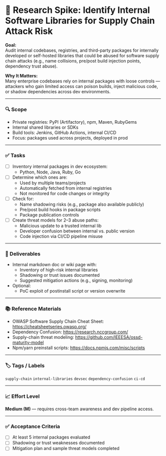 # 🧬 Research Spike: Identify Internal Software Libraries for Supply Chain Attack Risk

**Goal:**  
Audit internal codebases, registries, and third-party packages for internally developed or self-hosted libraries that could be abused for software supply chain attacks (e.g., name collisions, pre/post build injection points, dependency trust abuse).

**Why It Matters:**  
Many enterprise codebases rely on internal packages with loose controls — attackers who gain limited access can poison builds, inject malicious code, or shadow dependencies across dev environments.

---

### 🔍 Scope
- Private registries: PyPI (Artifactory), npm, Maven, RubyGems
- Internal shared libraries or SDKs
- Build tools: Jenkins, GitHub Actions, internal CI/CD
- Focus: packages used across projects, deployed in prod

---

### ✅ Tasks
- [ ] Inventory internal packages in dev ecosystem:
  - Python, Node, Java, Ruby, Go
- [ ] Determine which ones are:
  - Used by multiple teams/projects
  - Automatically fetched from internal registries
  - Not monitored for code changes or integrity
- [ ] Check for:
  - Name shadowing risks (e.g., package also available publicly)
  - Pre/post build hooks in package scripts
  - Package publication controls
- [ ] Create threat models for 2–3 abuse paths:
  - Malicious update to a trusted internal lib
  - Developer confusion between internal vs. public version
  - Code injection via CI/CD pipeline misuse

---

### 🎯 Deliverables
- Internal markdown doc or wiki page with:
  - Inventory of high-risk internal libraries
  - Shadowing or trust issues documented
  - Suggested mitigation actions (e.g., signing, monitoring)
- Optional:
  - PoC exploit of postinstall script or version overwrite

---

### 📚 Reference Materials
- OWASP Software Supply Chain Cheat Sheet: https://cheatsheetseries.owasp.org/  
- Dependency Confusion: https://research.nccgroup.com/  
- Supply-chain threat modeling: https://github.com/IEEESA/ossd-maturity-model  
- Npm/yarn preinstall scripts: https://docs.npmjs.com/misc/scripts

---

### 🏷️ Tags / Labels
`supply-chain` `internal-libraries` `devsec` `dependency-confusion` `ci-cd`

---

### 📈 Effort Level
**Medium (M)** — requires cross-team awareness and dev pipeline access.

---

### ✅ Acceptance Criteria
- [ ] At least 5 internal packages evaluated
- [ ] Shadowing or trust weaknesses documented
- [ ] Mitigation plan and sample threat models completed
